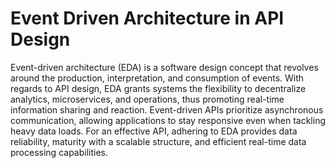 # Event Driven Architecture in API Design

Event-driven architecture (EDA) is a software design concept that revolves around the production, interpretation, and consumption of events. With regards to API design, EDA grants systems the flexibility to decentralize analytics, microservices, and operations, thus promoting real-time information sharing and reaction. Event-driven APIs prioritize asynchronous communication, allowing applications to stay responsive even when tackling heavy data loads. For an effective API, adhering to EDA provides data reliability, maturity with a scalable structure, and efficient real-time data processing capabilities.